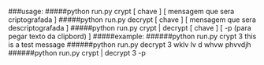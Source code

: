 ###usage:
#####python run.py crypt [ chave ] [ mensagem que sera criptografada ]
#####python run.py decrypt [ chave ] [ mensagem que sera descriptografada ]
#####python run.py crypt | decrypt [ chave ] [ -p (para pegar texto da clipbord) ]
#####example:
######python run.py crypt 3 this is a test message
######python run.py decrypt 3 wklv lv d whvw phvvdjh
######python run.py crypt | decrypt 3 -p